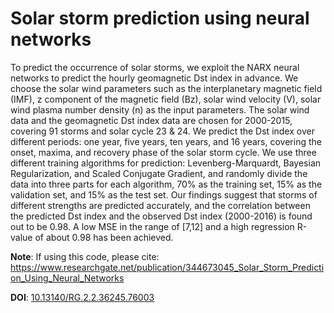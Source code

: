 # Solar storm prediction using neural networks

To predict the occurrence of solar storms, we exploit the NARX neural networks to predict the hourly geomagnetic Dst index in advance. We choose the solar wind parameters such as the interplanetary magnetic field (IMF), z component of the magnetic field (Bz), solar wind velocity (V), solar wind plasma number density (n) as the input parameters. The solar wind data and the geomagnetic Dst index data are chosen for 2000-2015, covering 91 storms and solar cycle 23 & 24. We predict the Dst index over different periods: one year, five years, ten years, and 16 years, covering the onset, maxima, and recovery phase of the solar storm cycle. We use three different training algorithms for prediction: Levenberg-Marquardt, Bayesian Regularization, and Scaled Conjugate Gradient, and randomly divide the data into three parts for each algorithm, 70% as the training set, 15% as the validation set, and 15% as the test set. Our findings suggest that storms of different strengths are predicted accurately, and the correlation between the predicted Dst index and the observed Dst index (2000-2016) is found out to be 0.98. A low MSE in the range of [7,12] and a high regression R-value of about 0.98 has been achieved.

**Note**: If using this code, please cite: https://www.researchgate.net/publication/344673045_Solar_Storm_Prediction_Using_Neural_Networks

**DOI**: [10.13140/RG.2.2.36245.76003](http://dx.doi.org/10.13140/RG.2.2.36245.76003)
